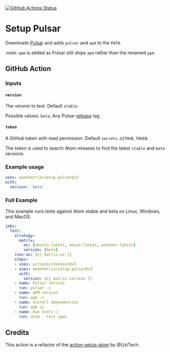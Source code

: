 [![GitHub Actions Status](https://github.com/ewanharris/setup-pulsar/workflows/Tests/badge.svg?branch=main)](https://github.com/ewanharris/setup-pulsar/actions)

# Setup Pulsar

Downloads [Pulsar](https://pulsar-edit.dev/) and adds `pulsar` and `apm` to the `PATH`.

:note: `apm` is added as Pulsar still ships `apm` rather than the renamed `ppm`

## GitHub Action

### Inputs

#### `version`

The version to test. Default `stable`.

Possible values: `beta`, Any Pulsar [release](https://github.com/pulsar-edit/pulsar/releases) tag

#### `token`

A GitHub token with read permission. Default `secrets.GITHUB_TOKEN`.

The token is used to search Atom releases to find the latest `stable` and `beta` versions.

### Example usage

```yml
uses: ewanharris/setup-pulsar@v3
with:
  version: 'beta'
```

### Full Example

This example runs tests against Atom stable and beta on Linux, Windows, and MacOS.

```yml
jobs:
  Test:
    strategy:
      matrix:
        os: [ubuntu-latest, macos-latest, windows-latest]
        version: [beta]
    runs-on: ${{ matrix.os }}
    steps:
    - uses: actions/checkout@v3
    - uses: ewanharris/setup-pulsar@v3
      with:
        version: ${{ matrix.version }}
    - name: Pulsar version
      run: pulsar -v
    - name: APM version
      run: apm -v
    - name: Install dependencies
      run: apm ci
    - name: Run tests 🧪
      run: atom --test spec
```
## Credits

This action is a refactor of the [action-setup-atom](https://github.com/UziTech/action-setup-atom) by @UziTech.